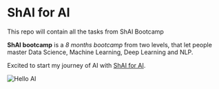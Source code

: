 # ShAI for AI
This repo will contain all the tasks from ShAI Bootcamp

**ShAI bootcamp** is a *8 months bootcamp* from two levels, that let people master Data Science, Machine Learning, Deep Learning and NLP.

Excited to start my journey of AI with [ShAI for AI](https://shaiforai.com/english/shai-for-ai.html).

![Hello AI](https://shaiforai.com/images/transparent-logo--01.png)
